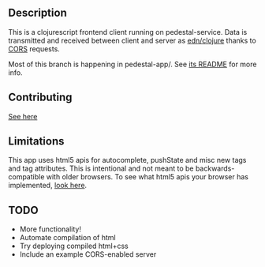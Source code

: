 ## Description

This is a clojurescript frontend client running on pedestal-service. Data is transmitted and received
between client and server as [edn/clojure](https://github.com/edn-format/edn) thanks to
[CORS](http://www.w3.org/TR/cors/) requests.

Most of this branch is happening in pedestal-app/. See [its README](pedestal-app/README.md) for more
info.

## Contributing
[See here](http://tagaholic.me/contributing.html)

## Limitations
This app uses html5 apis for autocomplete, pushState and misc new tags and tag attributes. This is
intentional and not meant to be backwards-compatible with older browsers. To see what html5 apis
your browser has implemented, [look here](https://html5test.com/).

## TODO
* More functionality!
* Automate compilation of html
* Try deploying compiled html+css
* Include an example CORS-enabled server
